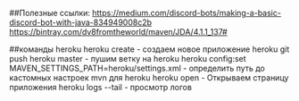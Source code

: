 ##Полезные ссылки:
https://medium.com/discord-bots/making-a-basic-discord-bot-with-java-834949008c2b
https://bintray.com/dv8fromtheworld/maven/JDA/4.1.1_137#

##команды heroku
heroku create - создаем новое приложение heroku
git push heroku master - пушим ветку на heroku
heroku config:set MAVEN_SETTINGS_PATH=heroku/settings.xml - определить путь до кастомных настроек mvn для heroku
heroku open - Открываем страницу приложения
heroku logs --tail - просмотр логов